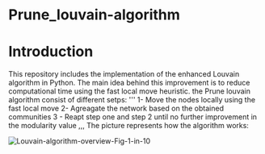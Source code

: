 # Prune_louvain-algorithm
# Introduction 
This repository includes the implementation of the enhanced Louvain algorithm in Python. The main idea behind this improvement is to reduce computational time using the fast local move heuristic.
the Prune louvain algorithm consist of different setps:
'''
1- Move the nodes locally using the fast local move 
2- Agreagate the network based on the obtained communities 
3 - Reapt step one and step 2 until no further improvement in the modularity value 
,,,
The picture represents how the algorithm works:


![Louvain-algorithm-overview-Fig-1-in-10](https://github.com/salahinfo/Prune_louvain-algorithm/assets/39995961/4a4a5740-8ca7-4989-bfd2-e6eed13be551)

